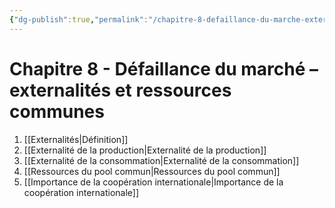 ```yaml
---
{"dg-publish":true,"permalink":"/chapitre-8-defaillance-du-marche-externalites-et-ressources-communes/","tags":["MOC","gardenEntry","gardenEntry","gardenEntry","gardenEntry","gardenEntry","gardenEntry","gardenEntry","gardenEntry","gardenEntry"]}
---
```



# Chapitre 8 - Défaillance du marché – externalités et ressources communes
1. [[Externalités\|Définition]]
2. [[Externalité de la production\|Externalité de la production]]
3. [[Externalité de la consommation\|Externalité de la consommation]]
4. [[Ressources du pool commun\|Ressources du pool commun]]
5. [[Importance de la coopération internationale\|Importance de la coopération internationale]]